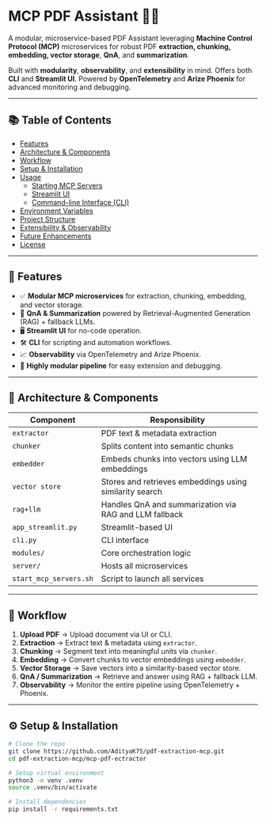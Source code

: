# MCP PDF Assistant 📄🤖

A modular, microservice-based PDF Assistant leveraging **Machine Control Protocol (MCP)** microservices for robust PDF **extraction, chunking, embedding, vector storage**, **QnA**, and **summarization**.

Built with **modularity**, **observability**, and **extensibility** in mind. Offers both **CLI** and **Streamlit UI**. Powered by **OpenTelemetry** and **Arize Phoenix** for advanced monitoring and debugging.

---

## 📚 Table of Contents

- [Features](#features)
- [Architecture & Components](#architecture--components)
- [Workflow](#workflow)
- [Setup & Installation](#setup--installation)
- [Usage](#usage)
  - [Starting MCP Servers](#starting-mcp-servers)
  - [Streamlit UI](#streamlit-ui)
  - [Command-line Interface (CLI)](#command-line-interface-cli)
- [Environment Variables](#environment-variables)
- [Project Structure](#project-structure)
- [Extensibility & Observability](#extensibility--observability)
- [Future Enhancements](#future-enhancements)
- [License](#license)

---

## 🚀 Features

- ✅ **Modular MCP microservices** for extraction, chunking, embedding, and vector storage.
- 💬 **QnA & Summarization** powered by Retrieval-Augmented Generation (RAG) + fallback LLMs.
- 🖥️ **Streamlit UI** for no-code operation.
- 🛠️ **CLI** for scripting and automation workflows.
- 📈 **Observability** via OpenTelemetry and Arize Phoenix.
- 🧱 **Highly modular pipeline** for easy extension and debugging.

---

## 🧩 Architecture & Components

| Component         | Responsibility                                          |
|------------------|----------------------------------------------------------|
| `extractor`      | PDF text & metadata extraction                          |
| `chunker`        | Splits content into semantic chunks                     |
| `embedder`       | Embeds chunks into vectors using LLM embeddings         |
| `vector store`   | Stores and retrieves embeddings using similarity search |
| `rag+llm`        | Handles QnA and summarization via RAG and LLM fallback  |
| `app_streamlit.py` | Streamlit-based UI                                     |
| `cli.py`         | CLI interface                                           |
| `modules/`       | Core orchestration logic                                |
| `server/`        | Hosts all microservices                                 |
| `start_mcp_servers.sh` | Script to launch all services                     |

---

## 🔁 Workflow

1. **Upload PDF** → Upload document via UI or CLI.
2. **Extraction** → Extract text & metadata using `extractor`.
3. **Chunking** → Segment text into meaningful units via `chunker`.
4. **Embedding** → Convert chunks to vector embeddings using `embedder`.
5. **Vector Storage** → Save vectors into a similarity-based vector store.
6. **QnA / Summarization** → Retrieve and answer using RAG + fallback LLM.
7. **Observability** → Monitor the entire pipeline using OpenTelemetry + Phoenix.

---

## ⚙️ Setup & Installation

```bash
# Clone the repo
git clone https://github.com/AdityaK75/pdf-extraction-mcp.git
cd pdf-extraction-mcp/mcp-pdf-ectractor

# Setup virtual environment
python3 -m venv .venv
source .venv/bin/activate

# Install dependencies
pip install -r requirements.txt

